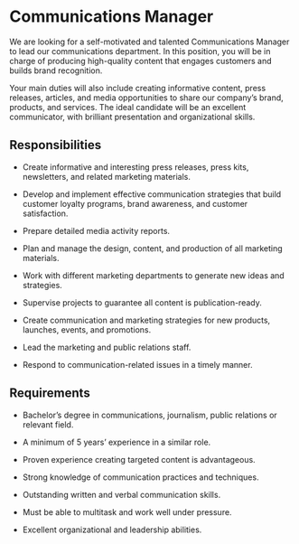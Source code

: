 # Communications Manager

We are looking for a self-motivated and talented Communications Manager to lead our communications department. In this position, you will be in charge of producing high-quality content that engages customers and builds brand recognition.

Your main duties will also include creating informative content, press releases, articles, and media opportunities to share our company’s brand, products, and services. The ideal candidate will be an excellent communicator, with brilliant presentation and organizational skills.

## Responsibilities

* Create informative and interesting press releases, press kits, newsletters, and related marketing materials.

* Develop and implement effective communication strategies that build customer loyalty programs, brand awareness, and customer satisfaction.

* Prepare detailed media activity reports.

* Plan and manage the design, content, and production of all marketing materials.

* Work with different marketing departments to generate new ideas and strategies.

* Supervise projects to guarantee all content is publication-ready.

* Create communication and marketing strategies for new products, launches, events, and promotions.

* Lead the marketing and public relations staff.

* Respond to communication-related issues in a timely manner.

## Requirements

* Bachelor’s degree in communications, journalism, public relations or relevant field.

* A minimum of 5 years’ experience in a similar role.

* Proven experience creating targeted content is advantageous.

* Strong knowledge of communication practices and techniques.

* Outstanding written and verbal communication skills.

* Must be able to multitask and work well under pressure.

* Excellent organizational and leadership abilities.

